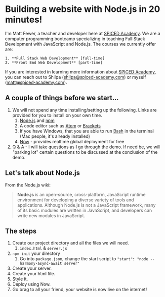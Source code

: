 # Building a website with Node.js in 20 minutes!

I'm Matt Fewer, a teacher and developer here at <u>SPICED Academy</u>. We are a computer programming bootcamp specializing in teaching Full Stack Development with JavaScript and Node.js.  The courses we currently offer are:

	1. **Full Stack Web Development** [full-time]
	2. **Front End Web Development** [part-time]

If you are interested in learning more information about <u>SPICED Academy</u>, you can reach out to Shilpa (shilpa@spiced-academy.com) or myself (matt@spiced-academy.com).

## A couple of things before we start...

1. We will not spend any time installing/setting up the following. Links are provided for you to install on your own time.
   1. [Node.js](https://nodejs.org/en/) and [npm](https://www.npmjs.com/)
   2. A code editor such as [Atom](https://atom.io/) or [Brackets](http://brackets.io/)
   3. If you have Windows, that you are able to run [Bash](https://msdn.microsoft.com/en-us/commandline/wsl/about) in the terminal (Mac people, it's already installed)
   4. [Now](https://zeit.co/now) - provides realtime global deployment for free
2. Q & A - I will take questions as I go through the demo. If need be, we will "parking lot" certain questions to be discussed at the conclusion of the demo.

## Let's talk about Node.js

From the Node.js wiki:

> **Node.js** is an open-source, cross-platform, JavaScript runtime environment for developing a diverse variety of tools and applications. Although Node.js is not a JavaScript framework, many of its basic modules are written in JavaScript, and developers can write new modules in JavaScript.

## The steps

1. Create our project directory and all the files we will need.
   1. `index.html` & `server.js`
2. `npm init` your directory
   1. Go into `package.json`, change the start script to `"start": "node --harmony-async-await server"`
3. Create your server.
4. Create your html file.
5. Style it.
6. Deploy using Now.
7. Go brag to all your friend, your website is now live on the internet! 


